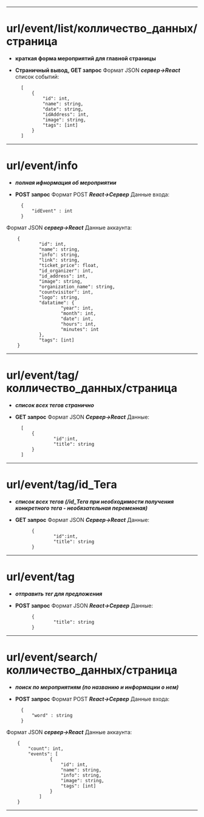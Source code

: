 --------
# url/event/list/колличеcтво_данных/страница
- **краткая форма мероприятий для главной страницы**
- **Страничный вывод, GET запрос**
Формат JSON ***сервер->React***
 список событий:
 
		[
			{
				"id": int,
				"name": string,
				"date": string,
				"idAddress": int,
				"image": string,
				"tags": [int]
			}
		]

----------
# url/event/info 
- ***полная ифнормация об мероприятии***
- **POST запрос**
 Формат POST ***React->Сервер***
 Данные входа:
 
		{
			"idEvent" : int
		}


 Формат JSON ***сервер->React***
 Данные аккаунта:

		{
				"id": int,
				"name": string,
				"info": string,
				"link": string,
				"ticket_price": float,
				"id_organizer": int,
				"id_address": int,
				"image": string,
				"organization_name": string,
				"countvisitor": int,
				"logo": string,
				"datatime": {
						"year": int,
						"month": int,
						"date": int,
						"hours": int,
						"minutes": int
				},
				"tags": [int]
		}

---
# url/event/tag/колличеcтво_данных/страница
- ***список всех тегов странично***
- **GET запрос**
 Формат JSON ***Сервер->React***
 Данные:
 
		[
			{
					"id":int,
					"title": string
			}
		]	

		
---
# url/event/tag/id_Тега
- ***список всех тегов (/id_Тега при необходимости получения конкретного тега - необязательная переменная)***
- **GET запрос**
 Формат JSON ***Сервер->React***
 Данные:
 
		
			{
					"id":int,
					"title": string
			}
		
---
# url/event/tag
- ***отправить тег для предложения***
- **POST запрос**
 Формат JSON ***React->Сервер***
 Данные:
 
			{
					"title": string
			}	
		
---
# url/event/search/колличеcтво_данных/страница
- ***поиск по мероприятиям (по названию и информации о нем)***
- **POST запрос**
 Формат POST ***React->Сервер***
 Данные входа:
 
		{
			"word" : string
		}

 Формат JSON ***сервер->React***
 Данные аккаунта:

		{
			"count": int,
			"events": [
					{
						"id": int,
						"name": string,
						"info": string,
						"image": string,
						"tags": [int]
					}	
				]
		}

---
